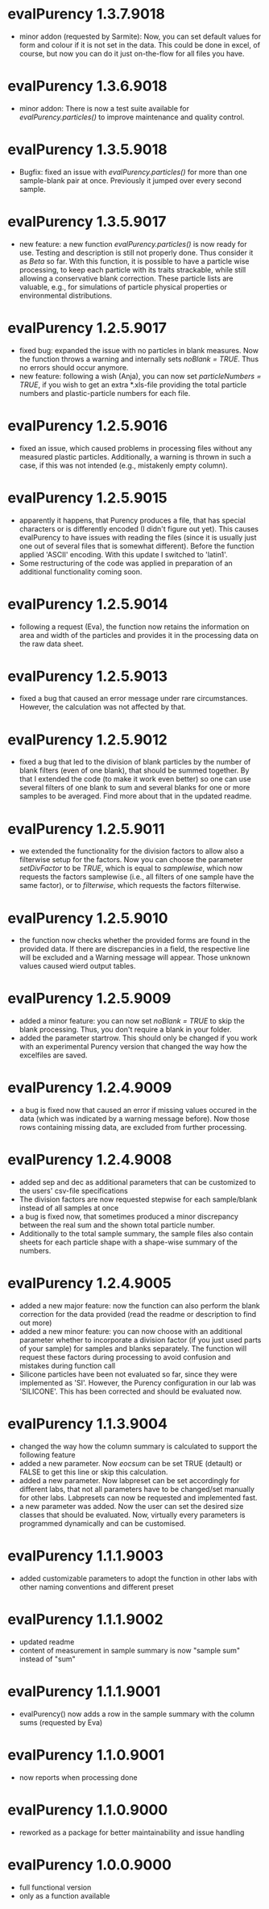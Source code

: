 # evalPurency 1.3.7.9018
  - minor addon (requested by Sarmite): Now, you can set default values for form and colour if it is not set in the data. This could be done in excel, of course, but now you can do it just on-the-flow for all files you have.
  
# evalPurency 1.3.6.9018
  - minor addon: There is now a test suite available for *evalPurency.particles()* to improve maintenance and quality control.
  
# evalPurency 1.3.5.9018
  - Bugfix: fixed an issue with *evalPurency.particles()* for more than one sample-blank pair at once. Previously it jumped over every second sample.
  
# evalPurency 1.3.5.9017
  - new feature: a new function *evalPurency.particles()* is now ready for use. Testing and description is still not properly done. Thus consider it as *Beta* so far. With this function, it is possible to have a particle wise processing, to keep each particle with its traits strackable, while still allowing a conservative blank correction. These particle lists are valuable, e.g., for simulations of particle physical properties or environmental distributions.
  
# evalPurency 1.2.5.9017

  - fixed bug: expanded the issue with no particles in blank measures. Now the function throws a warning and internally sets *noBlank = TRUE*. Thus no errors should occur anymore.
  - new feature: following a wish (Anja), you can now set *particleNumbers = TRUE*, if you wish to get an extra *.xls-file providing the total particle numbers and plastic-particle numbers for each file.
  
# evalPurency 1.2.5.9016

  - fixed an issue, which caused problems in processing files without any measured plastic particles. Additionally, a warning is thrown in such a case, if this was not intended (e.g., mistakenly empty column).
  
# evalPurency 1.2.5.9015

  - apparently it happens, that Purency produces a file, that has special characters or is differently encoded (I didn't figure out yet). This causes evalPurency to have issues with reading the files (since it is usually just one out of several files that is somewhat different). Before the function applied 'ASCII' encoding. With this update I switched to 'latin1'. 
  - Some restructuring of the code was applied in preparation of an additional functionality coming soon.

# evalPurency 1.2.5.9014

  - following a request (Eva), the function now retains the information on area and width of the particles and provides it in the processing data on the raw data sheet.
  
# evalPurency 1.2.5.9013

  - fixed a bug that caused an error message under rare circumstances. However, the calculation was not affected by that.

# evalPurency 1.2.5.9012

  - fixed a bug that led to the division of blank particles by the number of blank filters (even of one blank), that should be summed together. By that I extended the code (to make it work even better) so one can use several filters of one blank to sum and several blanks for one or more samples to be averaged. Find more about that in the updated readme.
  
# evalPurency 1.2.5.9011

  - we extended the functionality for the division factors to allow also a filterwise setup for the factors. Now you can choose the parameter *setDivFactor* to be *TRUE*, which is equal to *samplewise*, which now requests the factors samplewise (i.e., all filters of one sample have the same factor), or to *filterwise*, which requests the factors filterwise.

# evalPurency 1.2.5.9010

  - the function now checks whether the provided forms are found in the provided data. If there are discrepancies in a field, the respective line will be excluded and a Warning message will appear. Those unknown values caused wierd output tables.

# evalPurency 1.2.5.9009

  - added a minor feature: you can now set *noBlank = TRUE* to skip the blank processing. Thus, you don't require a blank in your folder.
  - added the parameter startrow. This should only be changed if you work with an experimental Purency version that changed the way how the excelfiles are saved.

# evalPurency 1.2.4.9009

  - a bug is fixed now that caused an error if missing values occured in the data (which was indicated by a warning message before). Now those rows containing missing data, are excluded from further processing.

# evalPurency 1.2.4.9008

  - added sep and dec as additional parameters that can be customized to the users' csv-file specifications
  - The division factors are now requested stepwise for each sample/blank instead of all samples at once
  - a bug is fixed now, that sometimes produced a minor discrepancy between the real sum and the shown total particle number.
  - Additionally to the total sample summary, the sample files also contain sheets for each particle shape with a shape-wise summary of the numbers.

# evalPurency 1.2.4.9005

  - added a new major feature: now the function can also perform the blank correction for the data provided (read the readme or description to find out more)
  - added a new minor feature: you can now choose with an additional parameter whether to incorporate a division factor (if you just used parts of your sample) for samples and blanks separately. The function will request these factors during processing to avoid confusion and mistakes during function call
  - Silicone particles have been not evaluated so far, since they were implemented as 'SI'. However, the Purency configuration in our lab was 'SILICONE'. This has been corrected and should be evaluated now.

# evalPurency 1.1.3.9004
  
  - changed the way how the column summary is calculated to support the following feature
  - added a new parameter. Now *eocsum* can be set TRUE (detault) or FALSE to get this line or skip this calculation.
  - added a new parameter. Now labpreset can be set accordingly for different labs, that not all parameters have to be changed/set manually for other labs. Labpresets can now be requested and implemented fast.
  - a new parameter was added. Now the user can set the desired size classes that should be evaluated. Now, virtually every parameters is programmed dynamically and can be customised.

# evalPurency 1.1.1.9003

  - added customizable parameters to adopt the function in other labs with other naming conventions and different preset

# evalPurency 1.1.1.9002

  - updated readme
  - content of measurement in sample summary is now "sample sum" instead of "sum"
  
# evalPurency 1.1.1.9001

  - evalPurency() now adds a row in the sample summary with the column sums (requested by Eva)

# evalPurency 1.1.0.9001

  - now reports when processing done

# evalPurency 1.1.0.9000

  - reworked as a package for better maintainability and issue handling

# evalPurency 1.0.0.9000

  - full functional version
  - only as a function available
